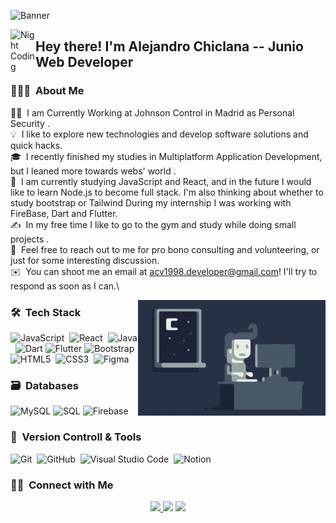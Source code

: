 <img 
  src="https://i.imgur.com/WpwTCDe.png" 
  alt="Banner" 
  style="display: block; margin: 0 auto; width: 600px; height: auto; align: center">

<img alt="Night Coding" src="./assets/Hand%20Wave.gif" width='40' align="left"/><h2 align="left">Hey there! I'm Alejandro Chiclana -- Junio Web Developer </h2>

<!-- ## 👋 &nbsp;Hey there! I'm Alejandro Chiclana - Junior Web Developer-->

### 👨🏻‍💻 &nbsp;About Me

👨‍💻 &nbsp;I am Currently Working at Johnson Control in Madrid as Personal Security .\
💡 &nbsp;I like to explore new technologies and develop software solutions and quick hacks.\
🎓 &nbsp;I recently finished my studies in Multiplatform Application Development, but I leaned more towards webs' world .\
🌱 &nbsp;I am currently studying JavaScript and React, and in the future I would like to learn Node.js to become full stack. I'm also thinking about whether to study bootstrap or Tailwind 
During my internship I was working with FireBase, Dart and Flutter.\
✍️ &nbsp;In my free time I like to go to the gym and study while doing small projects .\
💬 &nbsp;Feel free to reach out to me for pro bono consulting and volunteering, or just for some interesting discussion.\
✉️ &nbsp;You can shoot me an email at acv1998.developer@gmail.com! I'll try to respond as soon as I can.\


<img alt="Night Coding" src="https://raw.githubusercontent.com/AVS1508/AVS1508/master/assets/Night-Coding.gif" align="right"/>

### 🛠 &nbsp;Tech Stack

![JavaScript](https://img.shields.io/badge/javascript-%23323330.svg?style=for-the-badge&logo=javascript&logoColor=%23F7DF1E)&nbsp;
![React](https://img.shields.io/badge/-ReactJs-61DAFB?logo=react&logoColor=white&style=for-the-badge)&nbsp;
![Java](https://img.shields.io/badge/java-%23ED8B00.svg?style=for-the-badge&logo=java&logoColor=white)&nbsp;
![Dart](https://img.shields.io/badge/Dart-2.19-blue?style=for-the-badge&logo=dart&logoColor=white)
![Flutter](https://img.shields.io/badge/Flutter-3.13-blue?style=for-the-badge&logo=flutter&logoColor=white)
![Bootstrap](https://img.shields.io/badge/bootstrap-%23563D7C.svg?style=for-the-badge&logo=bootstrap&logoColor=white)&nbsp;
![HTML5](https://img.shields.io/badge/html5-%23E34F26.svg?style=for-the-badge&logo=html5&logoColor=white)&nbsp;
![CSS3](https://img.shields.io/badge/css3-%231572B6.svg?style=for-the-badge&logo=css3&logoColor=white)&nbsp;
![Figma](https://img.shields.io/badge/figma-%23F24E1E.svg?style=for-the-badge&logo=figma&logoColor=white)&nbsp;

### 🗃 &nbsp;Databases

![MySQL](https://img.shields.io/badge/MySQL-5.7-blue)
![SQL](https://img.shields.io/badge/SQL-Structured%20Query%20Language-orange)
![Firebase](https://img.shields.io/badge/Firebase-🔥-yellow?style=for-the-badge&logo=firebase&logoColor=black)


### 🧰 &nbsp;Version Controll & Tools 

![Git](https://img.shields.io/badge/git-%23F05033.svg?style=for-the-badge&logo=git&logoColor=white)&nbsp;
![GitHub](https://img.shields.io/badge/github-%23121011.svg?style=for-the-badge&logo=github&logoColor=white)&nbsp;
![Visual Studio Code](https://img.shields.io/badge/Visual%20Studio%20Code-0078d7.svg?style=for-the-badge&logo=visual-studio-code&logoColor=white)&nbsp;
![Notion](https://img.shields.io/badge/Notion-%23000000.svg?style=for-the-badge&logo=notion&logoColor=white)&nbsp;


### 🤝🏻 &nbsp;Connect with Me

<p align="center">
<a href="https://www.linkedin.com/in/alejandro-chiclana-5ba5121a9/"><img src="https://img.shields.io/badge/-LinkedIn-0A66C2?style=for-the-badge&logo=linkedin&logoColor=white" /> <a/>
<a href="mailto:acv1998.developer@gmail.com"><img src="https://img.shields.io/badge/-Email-D14836?style=for-the-badge&logo=gmail&logoColor=white"></a>
<a href="https://www.instagram.com/chiclanav"><img src="https://img.shields.io/badge/-Instagram-E4405F?style=for-the-badge&logo=instagram&logoColor=white" /><a/>
</p>
